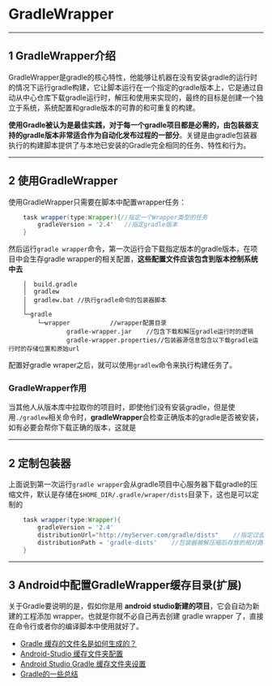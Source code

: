 # GradleWrapper

---
## 1 GradleWrapper介绍

GradleWrapper是gradle的核心特性，他能够让机器在没有安装gradle的运行时的情况下运行gradle构建，它让脚本运行在一个指定的gradle版本上，它是通过自动从中心仓库下载gradle运行时，解压和使用来实现的，最终的目标是创建一个独立于系统，系统配置和gradle版本的可靠的和可重复的构建。

**使用Gradle被认为是最佳实践，对于每一个gradle项目都是必需的，由包装器支持的gradle版本非常适合作为自动化发布过程的一部分**。关键是由gradle包装器执行的构建脚本提供了与本地已安装的Gradle完全相同的任务、特性和行为。

---
## 2 使用GradleWrapper

使用GradleWrapper只需要在脚本中配置wrapper任务：

```groovy
    task wrapper(type:Wrapper){//指定一个Wrapper类型的任务
        gradleVersion = '2.4'   //指定gradle版本
    }
```

然后运行`gradle wrapper`命令，第一次运行会下载指定版本的gradle版本，在项目中会生存gradle wrapper的相关配置，**这些配置文件应该包含到版本控制系统中去**

```
    │  build.gradle
    │  gradlew
    │  gradlew.bat //执行gradle命令的包装器脚本
    │
    └─gradle
        └─wrapper           //wrapper配置目录
                gradle-wrapper.jar    //包含下载和解压gradle运行时的逻辑
                gradle-wrapper.properties//包装器源信息包含以下载gradle运行时的存储位置和原始url
```

配置好gradle wraper之后，就可以使用`gradlew`命令来执行构建任务了。

### GradleWrapper作用

当其他人从版本库中拉取你的项目时，即使他们没有安装gradle，但是使用`./gradlew`相关命令时，**gradleWrapper**会检查正确版本的gradle是否被安装，如有必要会帮你下载正确的版本，这就是

---
## 2 定制包装器

上面说到第一次运行`gradle wrapper`会从gradle项目中心服务器下载gradle的压缩文件，默认是存储在`$HOME_DIR/.gradle/wraper/dists`目录下，这也是可以定制的

```groovy
    task wrapper(type:Wrapper){
        gradleVersion = '2.4'
        distributionUrl="http://myServer.com/gradle/dists"    //指定过去gradle包装器的url
        distributionPath = 'gradle-dists'    //包装器被解压缩后存放的相对路径
    }
```

---
## 3 Android中配置GradleWrapper缓存目录(扩展)

关于Gradle要说明的是，假如你是用 **android studio新建的项目**，它会自动为新建的工程添加 wrapper。也就是你就不必自己再去创建 gradle wrapper 了，直接在命令行或者你的编译脚本中使用就好了。

- [Gradle 缓存的文件名是如何生成的？](http://gold.xitu.io/entry/57cbb20cc4c971005435147f)
- [Android-Studio 缓存文件夹配置](http://blog.csdn.net/qiujuer/article/details/44160127)
- [Android Studio Gradle 缓存文件夹设置](http://blog.csdn.net/qiujuer/article/details/44257993)
- [Gradle的一些总结](http://www.zircon.me/06-25-2015/about-gradle.html)